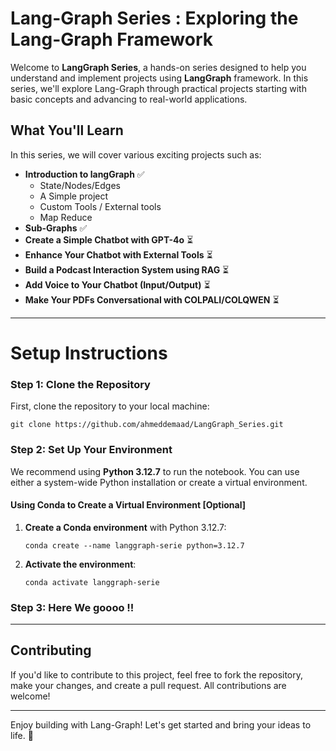 # Lang-Graph Series : Exploring the Lang-Graph Framework

Welcome to **LangGraph Series**, a hands-on series designed to help you understand and implement projects using **LangGraph** framework. In this series, we'll explore Lang-Graph through practical projects starting with basic concepts and advancing to real-world applications.

## What You'll Learn

In this series, we will cover various exciting projects such as:
- **Introduction to langGraph**  ✅
  - State/Nodes/Edges
  - A Simple project
  - Custom Tools / External tools
  - Map Reduce
- **Sub-Graphs**  ✅
- **Create a Simple Chatbot with GPT-4o**  ⏳
- **Enhance Your Chatbot with External Tools** ⏳
- **Build a Podcast Interaction System using RAG** ⏳
- **Add Voice to Your Chatbot (Input/Output)** ⏳
- **Make Your PDFs Conversational with COLPALI/COLQWEN** ⏳

---

# Setup Instructions

### Step 1: Clone the Repository

First, clone the repository to your local machine:

    git clone https://github.com/ahmeddemaad/LangGraph_Series.git

### Step 2: Set Up Your Environment

We recommend using **Python 3.12.7** to run the notebook. You can use either a system-wide Python installation or create a virtual environment.

####  Using Conda to Create a Virtual Environment [Optional]

1. **Create a Conda environment** with Python 3.12.7:

    ```
    conda create --name langgraph-serie python=3.12.7
    ```

2. **Activate the environment**:

    ```
    conda activate langgraph-serie
    ```

### Step 3: Here We goooo !!

---

## Contributing

If you'd like to contribute to this project, feel free to fork the repository, make your changes, and create a pull request. All contributions are welcome!

---

Enjoy building with Lang-Graph! Let's get started and bring your ideas to life. 🚀
